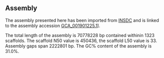**Assembly**
--------

The assembly presented here has been imported from [INSDC](http://www.insdc.org) and is linked to the assembly accession [GCA\_001901225.1](http://www.ebi.ac.uk/ena/data/view/GCA_001901225.1)].

The total length of the assembly is 70778228 bp contained withinin 1323 scaffolds.
The scaffold N50 value is 450436, the scaffold L50 value is 33.
Assembly gaps span 2222801 bp. The GC% content of the assembly is 31.0%.
